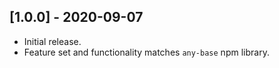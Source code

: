 ## \[1.0.0\] - 2020-09-07

* Initial release.
* Feature set and functionality matches `any-base` npm library.

